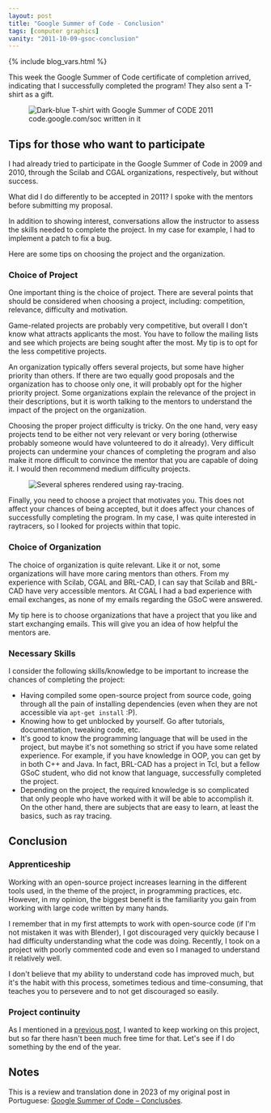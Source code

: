 ```yaml
---
layout: post
title: "Google Summer of Code - Conclusion"
tags: [computer graphics]
vanity: "2011-10-09-gsoc-conclusion"
---
```

{% include blog_vars.html %}

This week the Google Summer of Code certificate of completion arrived, indicating that I successfully completed the program! They also sent a T-shirt as a gift.

<figure class="center_children">
  <img src="{{resources_path}}/gsoc-tshirt.png" alt="Dark-blue T-shirt with Google Summer of CODE 2011 code.google.com/soc written in it" />
</figure>

## Tips for those who want to participate

I had already tried to participate in the Google Summer of Code in 2009 and 2010, through the Scilab and CGAL organizations, respectively, but without success.

What did I do differently to be accepted in 2011? I spoke with the mentors before submitting my proposal.

In addition to showing interest, conversations allow the instructor to assess the skills needed to complete the project. In my case for example, I had to implement a patch to fix a bug.

Here are some tips on choosing the project and the organization.

### Choice of Project

One important thing is the choice of project. There are several points that should be considered when choosing a project, including: competition, relevance, difficulty and motivation.

Game-related projects are probably very competitive, but overall I don't know what attracts applicants the most. You have to follow the mailing lists and see which projects are being sought after the most. My tip is to opt for the less competitive projects.

An organization typically offers several projects, but some have higher priority than others. If there are two equally good proposals and the organization has to choose only one, it will probably opt for the higher priority project. Some organizations explain the relevance of the project in their descriptions, but it is worth talking to the mentors to understand the impact of the project on the organization.

Choosing the proper project difficulty is tricky. On the one hand, very easy projects tend to be either not very relevant or very boring (otherwise probably someone would have volunteered to do it already). Very difficult projects can undermine your chances of completing the program and also make it more difficult to convince the mentor that you are capable of doing it. I would then recommend medium difficulty projects.

<figure class="center_children">
  <img src="{{resources_path}}/raytracing-wikipedia.png" alt="Several spheres rendered using ray-tracing." />
</figure>

Finally, you need to choose a project that motivates you. This does not affect your chances of being accepted, but it does affect your chances of successfully completing the program. In my case, I was quite interested in raytracers, so I looked for projects within that topic.

### Choice of Organization

The choice of organization is quite relevant. Like it or not, some organizations will have more caring mentors than others. From my experience with Scilab, CGAL and BRL-CAD, I can say that Scilab and BRL-CAD have very accessible mentors. At CGAL I had a bad experience with email exchanges, as none of my emails regarding the GSoC were answered.

My tip here is to choose organizations that have a project that you like and start exchanging emails. This will give you an idea of ​​how helpful the mentors are.

### Necessary Skills

I consider the following skills/knowledge to be important to increase the chances of completing the project:

* Having compiled some open-source project from source code, going through all the pain of installing dependencies (even when they are not accessible via `apt-get install` :P).
* Knowing how to get unblocked by yourself. Go after tutorials, documentation, tweaking code, etc.
* It's good to know the programming language that will be used in the project, but maybe it's not something so strict if you have some related experience. For example, if you have knowledge in OOP, you can get by in both C++ and Java. In fact, BRL-CAD has a project in Tcl, but a fellow GSoC student, who did not know that language, successfully completed the project.
* Depending on the project, the required knowledge is so complicated that only people who have worked with it will be able to accomplish it. On the other hand, there are subjects that are easy to learn, at least the basics, such as ray tracing.

## Conclusion

### Apprenticeship

Working with an open-source project increases learning in the different tools used, in the theme of the project, in programming practices, etc. However, in my opinion, the biggest benefit is the familiarity you gain from working with large code written by many hands.

I remember that in my first attempts to work with open-source code (if I'm not mistaken it was with Blender), I got discouraged very quickly because I had difficulty understanding what the code was doing. Recently, I took on a project with poorly commented code and even so I managed to understand it relatively well.

I don't believe that my ability to understand code has improved much, but it's the habit with this process, sometimes tedious and time-consuming, that teaches you to persevere and to not get discouraged so easily.

### Project continuity

As I mentioned in a [previous post]({{blog}}/2011/08/21/gsoc-last-week.html), I wanted to keep working on this project, but so far there hasn't been much free time for that. Let's see if I do something by the end of the year.

## Notes

This is a review and translation done in 2023 of my original post in Portuguese: [Google Summer of Code – Conclusões](https://kuniga.wordpress.com/2011/10/09/google-summer-of-code-comentarios/).
